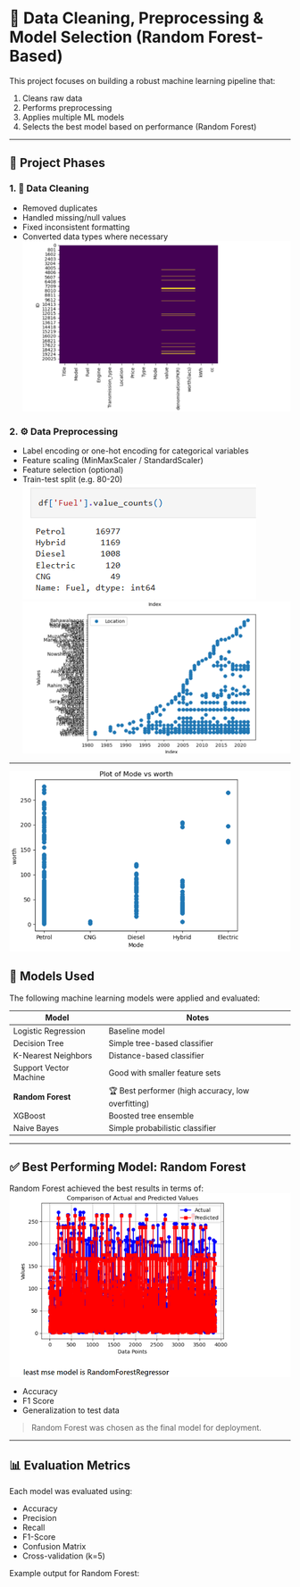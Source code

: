 # 🧹 Data Cleaning, Preprocessing & Model Selection (Random Forest-Based)

This project focuses on building a robust machine learning pipeline that:
1. Cleans raw data
2. Performs preprocessing
3. Applies multiple ML models
4. Selects the best model based on performance (Random Forest)

---

## 📁 Project Phases

### 1. 🧼 Data Cleaning

- Removed duplicates
- Handled missing/null values
- Fixed inconsistent formatting
- Converted data types where necessary
![Raw data](raw.png)

### 2. ⚙️ Data Preprocessing

- Label encoding or one-hot encoding for categorical variables
- Feature scaling (MinMaxScaler / StandardScaler)
- Feature selection (optional)
- Train-test split (e.g. 80-20)
![preprocess](feul.png)
![preprocess_location](location.png)

---
![preprocess](worht.png)
## 🤖 Models Used

The following machine learning models were applied and evaluated:

| Model               | Notes                            |
|--------------------|----------------------------------|
| Logistic Regression | Baseline model                   |
| Decision Tree       | Simple tree-based classifier     |
| K-Nearest Neighbors | Distance-based classifier        |
| Support Vector Machine | Good with smaller feature sets |
| **Random Forest**   | 🏆 Best performer (high accuracy, low overfitting) |
| XGBoost             | Boosted tree ensemble            |
| Naive Bayes         | Simple probabilistic classifier  |

---

## ✅ Best Performing Model: Random Forest

Random Forest achieved the best results in terms of:
![best model](rf.png)
- Accuracy
- F1 Score
- Generalization to test data

> Random Forest was chosen as the final model for deployment.

---

## 📊 Evaluation Metrics

Each model was evaluated using:

- Accuracy
- Precision
- Recall
- F1-Score
- Confusion Matrix
- Cross-validation (k=5)

Example output for Random Forest:

